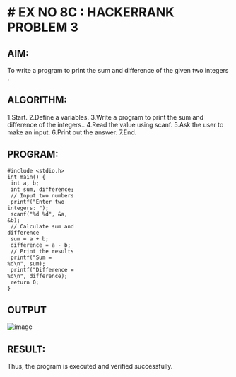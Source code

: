 # # EX NO 8C : HACKERRANK PROBLEM 3
## AIM:
To write a program to print the sum and difference of the given two integers .

## ALGORITHM:
1.Start.
2.Define a variables.
3.Write a program to print the sum and difference of the integers..
4.Read the value using scanf.
5.Ask the user to make an input.
6.Print out the answer.
7.End.

## PROGRAM:
```
#include <stdio.h>
int main() {
 int a, b;
 int sum, difference;
 // Input two numbers
 printf("Enter two
integers: ");
 scanf("%d %d", &a,
&b);
 // Calculate sum and
difference
 sum = a + b;
 difference = a - b;
 // Print the results
 printf("Sum =
%d\n", sum);
 printf("Difference =
%d\n", difference);
 return 0;
}
```
## OUTPUT
![image](https://github.com/user-attachments/assets/6ecbe3c8-9992-4ea6-88a2-5c3bbd5b96ae)


## RESULT:
Thus, the program is executed and verified successfully.
